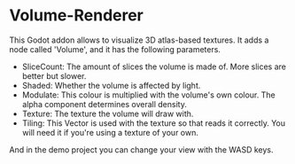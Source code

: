 # Volume-Renderer

This Godot addon allows to visualize 3D atlas-based textures.
It adds a node called 'Volume', and it has the following parameters.

- SliceCount: The amount of slices the volume is made of. More slices are better but slower.
- Shaded: Whether the volume is affected by light.
- Modulate: This colour is multiplied with the volume's own colour. The alpha component determines overall density.
- Texture: The texture the volume will draw with.
- Tiling: This Vector is used with the texture so that reads it correctly. You will need it if you're using a texture of your own.

And in the demo project you can change your view with the WASD keys.
